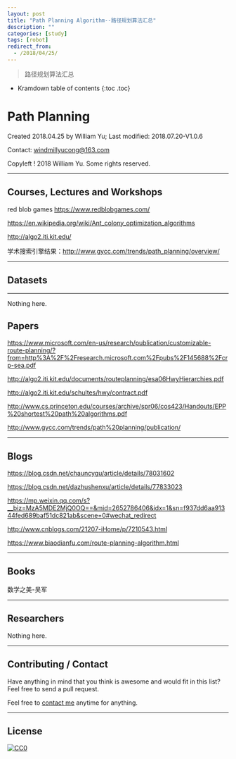 ```yaml
---
layout: post
title: "Path Planning Algorithm--路径规划算法汇总"
description: ""
categories: [study]
tags: [robot]
redirect_from:
  - /2018/04/25/
---
```


> 路径规划算法汇总

* Kramdown table of contents
{:toc .toc}
# Path Planning

Created 2018.04.25 by William Yu; Last modified: 2018.07.20-V1.0.6

Contact: [windmillyucong@163.com](mailto:windmillyucong@163.com)

Copyleft ! 2018 William Yu. Some rights reserved.

----

## Courses, Lectures and Workshops  

red blob games <https://www.redblobgames.com/>

<https://en.wikipedia.org/wiki/Ant_colony_optimization_algorithms>

<http://algo2.iti.kit.edu/>

学术搜索引擎结果：<http://www.gycc.com/trends/path_planning/overview/>

-----



## Datasets  

------

Nothing here.



## Papers  

<https://www.microsoft.com/en-us/research/publication/customizable-route-planning/?from=http%3A%2F%2Fresearch.microsoft.com%2Fpubs%2F145688%2Fcrp-sea.pdf>

<http://algo2.iti.kit.edu/documents/routeplanning/esa06HwyHierarchies.pdf>

<http://algo2.iti.kit.edu/schultes/hwy/contract.pdf>

<http://www.cs.princeton.edu/courses/archive/spr06/cos423/Handouts/EPP%20shortest%20path%20algorithms.pdf>

<http://www.gycc.com/trends/path%20planning/publication/>

----



## Blogs  

<https://blog.csdn.net/chauncygu/article/details/78031602>

<https://blog.csdn.net/dazhushenxu/article/details/77833023>

<https://mp.weixin.qq.com/s?__biz=MzA5MDE2MjQ0OQ==&mid=2652786406&idx=1&sn=f937dd6aa91344fed689baf51dc821ab&scene=0#wechat_redirect>

<http://www.cnblogs.com/21207-iHome/p/7210543.html>

<https://www.biaodianfu.com/route-planning-algorithm.html>

-----



## Books

数学之美-吴军

----



## Researchers  

Nothing here.

----



## Contributing / Contact

Have anything in mind that you think is awesome and would fit in this list? Feel free to send a pull request.

Feel free to [contact me](mailto:windmillyucong@163.com) anytime for anything.

-----



## License

[![CC0](http://i.creativecommons.org/p/zero/1.0/88x31.png)](http://creativecommons.org/publicdomain/zero/1.0/)

